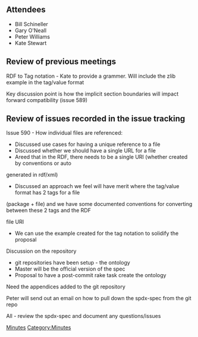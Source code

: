## Attendees

  - Bill Schineller
  - Gary O'Neall
  - Peter Williams
  - Kate Stewart

## Review of previous meetings

RDF to Tag notation - Kate to provide a grammer. Will include the zlib
example in the tag/value format

Key discussion point is how the implicit section boundaries will impact
forward compatibility (issue 589)

## Review of issues recorded in the issue tracking

Issue 590 - How individual files are referenced:

  - Discussed use cases for having a unique reference to a file
  - Discussed whether we should have a single URL for a file
  - Areed that in the RDF, there needs to be a single URI (whether
    created by conventions or auto

generated in rdf/xml)

  - Discussed an approach we feel will have merit where the tag/value
    format has 2 tags for a file

(package + file) and we have some documented conventions for converting
between these 2 tags and the RDF

file URI

  - We can use the example created for the tag notation to solidify the
    proposal

Discussion on the repository

  - git repositories have been setup - the ontology
  - Master will be the official version of the spec
  - Proposal to have a post-commit rake task create the ontology

Need the appendices added to the git repository

Peter will send out an email on how to pull down the spdx-spec from the
git repo

All - review the spdx-spec and document any questions/issues

[Minutes](Category:Technical "wikilink")
[Category:Minutes](Category:Minutes "wikilink")
